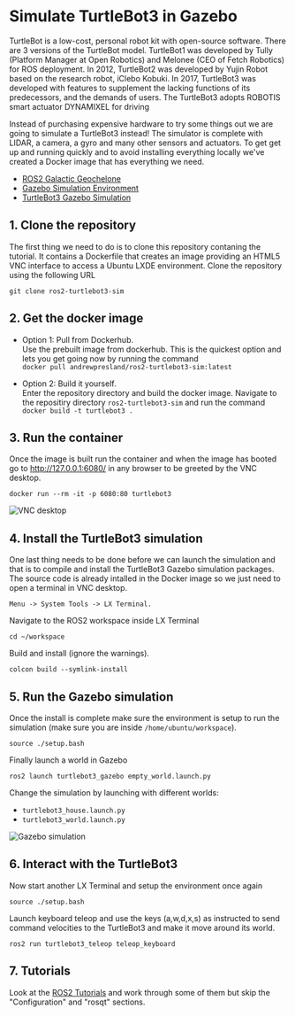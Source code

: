 
# Simulate TurtleBot3 in Gazebo

TurtleBot is a low-cost, personal robot kit with open-source software. There are 3 versions of the TurtleBot model. TurtleBot1 was developed by Tully (Platform Manager at Open Robotics) and Melonee (CEO of Fetch Robotics) for ROS deployment. In 2012, TurtleBot2 was developed by Yujin Robot based on the research robot, iClebo Kobuki. In 2017, TurtleBot3 was developed with features to supplement the lacking functions of its predecessors, and the demands of users. The TurtleBot3 adopts ROBOTIS smart actuator DYNAMIXEL for driving

Instead of purchasing expensive hardware to try some things out we are going to simulate a TurtleBot3 instead! The simulator is complete with LIDAR, a camera, a gyro and many other sensors and actuators. To get get up and running quickly and to avoid installing everything locally we've created a Docker image that has everything we need. 
* [ROS2 Galactic Geochelone](https://docs.ros.org/en/galactic/index.html)
* [Gazebo Simulation Environment](https://gazebosim.org/home)
* [TurtleBot3 Gazebo Simulation](https://emanual.robotis.com/docs/en/platform/turtlebot3/simulation/)

## 1. Clone the repository
The first thing we need to do is to clone this repository contaning the tutorial. It contains a Dockerfile that creates an image providing an HTML5 VNC interface to access a Ubuntu LXDE environment. Clone the repository using the following URL
```
git clone ros2-turtlebot3-sim
```

## 2. Get the docker image

* Option 1: Pull from Dockerhub.  
Use the prebuilt image from dockerhub. This is the quickest option and lets you get going now by running the command  
```docker pull andrewpresland/ros2-turtlebot3-sim:latest```


* Option 2: Build it yourself.  
Enter the repository directory and build the docker image. Navigate to the repositiry directory ```ros2-turtlebot3-sim``` and run the command  
```docker build -t turtlebot3 .```

## 3. Run the container
Once the image is built run the container and when the image has booted go to http://127.0.0.1:6080/ in any browser to be greeted by the VNC desktop.
```
docker run --rm -it -p 6080:80 turtlebot3
```
![](/assets/vnc-desktop.png?raw=true "VNC desktop")

## 4. Install the TurtleBot3 simulation
One last thing needs to be done before we can launch the simulation and that is to compile and install the TurtleBot3 Gazebo simulation packages. The source code is already intalled in the Docker image so we just need to open a terminal in VNC desktop.
```
Menu -> System Tools -> LX Terminal.
```
Navigate to the ROS2 workspace inside LX Terminal
```
cd ~/workspace
```
Build and install (ignore the warnings).  
```
colcon build --symlink-install
```

## 5. Run the Gazebo simulation
Once the install is complete make sure the environment is setup to run the simulation (make sure you are inside ```/home/ubuntu/workspace```).
```
source ./setup.bash
```
Finally launch a world in Gazebo
```
ros2 launch turtlebot3_gazebo empty_world.launch.py
```
Change the simulation by launching with different worlds:
* ```turtlebot3_house.launch.py```
* ```turtlebot3_world.launch.py```

![](/assets/gazebo-sim.png?raw=true "Gazebo simulation")

## 6. Interact with the TurtleBot3
Now start another LX Terminal and setup the environment once again
```
source ./setup.bash
```
Launch keyboard teleop and use the keys (a,w,d,x,s) as instructed to send command velocities to the TurtleBot3 and make it move around its world.
```
ros2 run turtlebot3_teleop teleop_keyboard
```

## 7. Tutorials
Look at the [ROS2 Tutorials](https://docs.ros.org/en/galactic/Tutorials.html) and work through some of them but skip the "Configuration" and "rosqt" sections.